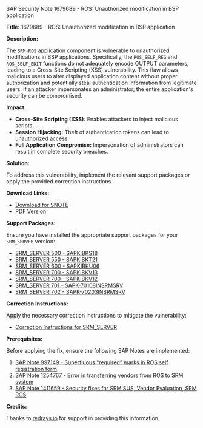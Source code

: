 SAP Security Note 1679689 - ROS: Unauthorized modification in BSP application

**Title:** 1679689 - ROS: Unauthorized modification in BSP application

**Description:**

The `SRM-ROS` application component is vulnerable to unauthorized modifications in BSP applications. Specifically, the `ROS_SELF_REG` and `ROS_SELF_EDIT` functions do not adequately encode OUTPUT parameters, leading to a Cross-Site Scripting (XSS) vulnerability. This flaw allows malicious users to alter displayed application content without proper authorization and potentially steal authentication information from legitimate users. If an attacker impersonates an administrator, the entire application's security can be compromised.

**Impact:**

- **Cross-Site Scripting (XSS):** Enables attackers to inject malicious scripts.
- **Session Hijacking:** Theft of authentication tokens can lead to unauthorized access.
- **Full Application Compromise:** Impersonation of administrators can result in complete security breaches.

**Solution:**

To address this vulnerability, implement the relevant support packages or apply the provided correction instructions.

**Download Links:**

- [Download for SNOTE](https://notesdownloads.sap.com/note/0040000009976572017)
- [PDF Version](https://me.sap.com/sap/support/sfm/notes/print/0001679689?language=en-US&token=DC3B0CDA7C4868BAB522F75259CE7737)

**Support Packages:**

Ensure you have installed the appropriate support packages for your `SRM_SERVER` version:

- [SRM_SERVER 500 - SAPKIBKS18](https://me.sap.com/supportpackage/SAPKIBKS18)
- [SRM_SERVER 550 - SAPKIBKT21](https://me.sap.com/supportpackage/SAPKIBKT21)
- [SRM_SERVER 600 - SAPKIBKU06](https://me.sap.com/supportpackage/SAPKIBKU06)
- [SRM_SERVER 700 - SAPKIBKV13](https://me.sap.com/supportpackage/SAPKIBKV13)
- [SRM_SERVER 700 - SAPKIBKV12](https://me.sap.com/supportpackage/SAPKIBKV12)
- [SRM_SERVER 701 - SAPK-70108INSRMSRV](https://me.sap.com/supportpackage/SAPK-70108INSRMSRV)
- [SRM_SERVER 702 - SAPK-70203INSRMSRV](https://me.sap.com/supportpackage/SAPK-70203INSRMSRV)

**Correction Instructions:**

Apply the necessary correction instructions to mitigate the vulnerability:

- [Correction Instructions for SRM_SERVER](https://me.sap.com/corrins/0001679689/551)

**Prerequisites:**

Before applying the fix, ensure the following SAP Notes are implemented:

1. [SAP Note 997149 - Superfluous "required" marks in ROS self registration form](https://me.sap.com/notes/997149)
2. [SAP Note 1254767 - Error in transferring vendors from ROS to SRM system](https://me.sap.com/notes/1254767)
3. [SAP Note 1411659 - Security fixes for SRM SUS, Vendor Evaluation, SRM ROS](https://me.sap.com/notes/1411659)

**Credits:**

Thanks to [redrays.io](https://redrays.io) for support in providing this information.